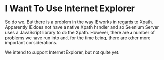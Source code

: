 # I Want To Use Internet Explorer

So do we.  But there is a problem in the way IE works in regards to Xpath.  Apparently IE does not have a native Xpath handler and so Selenium Server uses a JavaScript library to do the Xpath.  However, there are a number of problems we have run into and, for the time being, there are other more important considerations.

We intend to support Internet Explorer, but not quite yet.